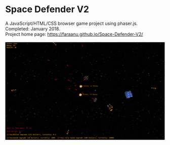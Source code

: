 # Space Defender V2
A JavaScript/HTML/CSS browser game project using phaser.js.\
Completed: January 2018.\
Project home page: https://faraanu.github.io/Space-Defender-V2/ \
\
![](preview.png)
